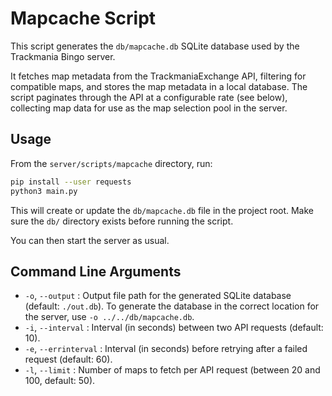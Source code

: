 # Mapcache Script

This script generates the `db/mapcache.db` SQLite database used by the Trackmania Bingo server.

It fetches map metadata from the TrackmaniaExchange API, filtering for compatible maps, and stores the map metadata in a local database. The script paginates through the API at a configurable rate (see below), collecting map data for use as the map selection pool in the server.

## Usage
From the `server/scripts/mapcache` directory, run:

```bash
pip install --user requests
python3 main.py
```

This will create or update the `db/mapcache.db` file in the project root. Make sure the `db/` directory exists before running the script.

You can then start the server as usual.

## Command Line Arguments

- `-o`, `--output`   : Output file path for the generated SQLite database (default: `./out.db`). To generate the database in the correct location for the server, use `-o ../../db/mapcache.db`.
- `-i`, `--interval` : Interval (in seconds) between two API requests (default: 10).
- `-e`, `--errinterval` : Interval (in seconds) before retrying after a failed request (default: 60).
- `-l`, `--limit`    : Number of maps to fetch per API request (between 20 and 100, default: 50).
